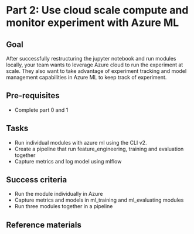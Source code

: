 
# Part 2: Use cloud scale compute and monitor experiment with Azure ML

## Goal 
After successfully restructuring the jupyter notebook and run modules locally, your team wants to leverage Azure cloud to run the experiment at scale.
They also want to take advantage of experiment tracking and model management capabilities in Azure ML to keep track of experiment.   

## Pre-requisites
- Complete part 0 and 1

## Tasks
- Run individual modules with azure ml using the CLI v2.
- Create a pipeline that run feature_engineering, training and evaluation together
- Capture metrics and log model using mlflow 


## Success criteria
- Run the module individually in Azure 
- Capture metrics and models in ml_training and ml_evaluating modules
- Run three modules together in a pipeline


## Reference materials


